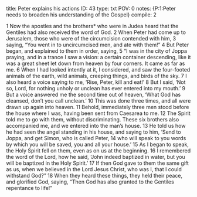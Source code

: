 title:          Peter explains his actions
ID:             43
type:           txt
POV:            0
notes:          {P:1:Peter needs to broaden his understanding of the Gospel}
compile:        2


 1 Now the apostles and the brothers* who were in Judea heard that the Gentiles had also received the word of God. 2 When Peter had come up to Jerusalem, those who were of the circumcision contended with him, 3 saying, “You went in to uncircumcised men, and ate with them!”
4 But Peter began, and explained to them in order, saying, 5 “I was in the city of Joppa praying, and in a trance I saw a vision: a certain container descending, like it was a great sheet let down from heaven by four corners. It came as far as me. 6 When I had looked intently at it, I considered, and saw the four-footed animals of the earth, wild animals, creeping things, and birds of the sky. 7 I also heard a voice saying to me, ‘Rise, Peter, kill and eat!’ 8 But I said, ‘Not so, Lord, for nothing unholy or unclean has ever entered into my mouth.’ 9 But a voice answered me the second time out of heaven, ‘What God has cleansed, don’t you call unclean.’ 10 This was done three times, and all were drawn up again into heaven. 11 Behold, immediately three men stood before the house where I was, having been sent from Caesarea to me. 12 The Spirit told me to go with them, without discriminating. These six brothers also accompanied me, and we entered into the man’s house. 13 He told us how he had seen the angel standing in his house, and saying to him, ‘Send to Joppa, and get Simon, who is called Peter, 14 who will speak to you words by which you will be saved, you and all your house.’ 15 As I began to speak, the Holy Spirit fell on them, even as on us at the beginning. 16 I remembered the word of the Lord, how he said, ‘John indeed baptized in water, but you will be baptized in the Holy Spirit.’ 17 If then God gave to them the same gift as us, when we believed in the Lord Jesus Christ, who was I, that I could withstand God?”
18 When they heard these things, they held their peace, and glorified God, saying, “Then God has also granted to the Gentiles repentance to life!” 